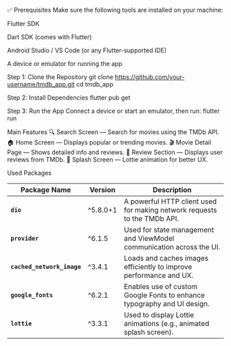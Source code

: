 ✅ Prerequisites
Make sure the following tools are installed on your machine:

Flutter SDK

Dart SDK (comes with Flutter)

Android Studio / VS Code (or any Flutter-supported IDE)

A device or emulator for running the app

Step 1: Clone the Repository
git clone https://github.com/your-username/tmdb_app.git
cd tmdb_app

Step 2: Install Dependencies
flutter pub get

Step 3: Run the App
Connect a device or start an emulator, then run:
flutter run

Main Features
🔍 Search Screen — Search for movies using the TMDb API.
🏠 Home Screen — Displays popular or trending movies.
🎬 Movie Detail Page — Shows detailed info and reviews.
💬 Review Section — Displays user reviews from TMDb.
💫 Splash Screen — Lottie animation for better UX.

Used Packages

| Package Name               | Version  | Description                                                              |
| -------------------------- | -------- | ------------------------------------------------------------------------ |
| **`dio`**                  | ^5.8.0+1 | A powerful HTTP client used for making network requests to the TMDb API. |
| **`provider`**             | ^6.1.5   | Used for state management and ViewModel communication across the UI.     |
| **`cached_network_image`** | ^3.4.1   | Loads and caches images efficiently to improve performance and UX.       |
| **`google_fonts`**         | ^6.2.1   | Enables use of custom Google Fonts to enhance typography and UI design.  |
| **`lottie`**               | ^3.3.1   | Used to display Lottie animations (e.g., animated splash screen).        |

